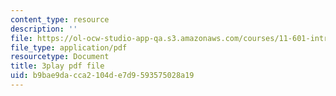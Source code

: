 ```yaml
---
content_type: resource
description: ''
file: https://ol-ocw-studio-app-qa.s3.amazonaws.com/courses/11-601-introduction-to-environmental-policy-and-planning-fall-2016/b9bae9dacca2104de7d9593575028a19_oJ7-LI_ex0o.pdf
file_type: application/pdf
resourcetype: Document
title: 3play pdf file
uid: b9bae9da-cca2-104d-e7d9-593575028a19
---
```

